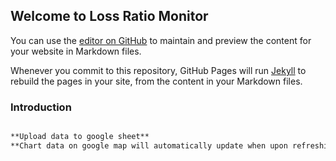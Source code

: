 ## Welcome to Loss Ratio Monitor

You can use the [editor on GitHub](https://github.com/jzhnbg105/LossRatioMonitor/edit/master/README.md) to maintain and preview the content for your website in Markdown files.

Whenever you commit to this repository, GitHub Pages will run [Jekyll](https://jekyllrb.com/) to rebuild the pages in your site, from the content in your Markdown files.

### Introduction

```markdown

**Upload data to google sheet**
**Chart data on google map will automatically update when upon refreshing the webpage**
